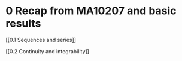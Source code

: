 # 0 Recap from MA10207 and basic results

[[0.1 Sequences and series]]

[[0.2 Continuity and integrability]]
